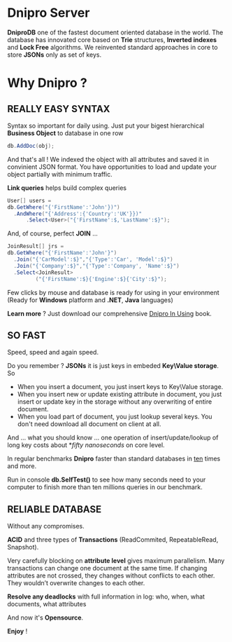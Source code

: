 # Dnipro Server

**DniproDB** one of the fastest document oriented database in the world. The database has innovated core based on **Trie** structures, **Inverted indexes** and **Lock Free** algorithms. We reinvented standard approaches in core to store **JSONs** only as set of keys.

# Why Dnipro ?
## REALLY EASY SYNTAX

Syntax so important for daily using.
Just put your bigest hierarchical **Business Object** to database in one row

```C#
db.AddDoc(obj);
```
And that's all ! We indexed the object with all attributes and saved it in convinient JSON format.
You have opportunities to load and update your object partially with minimum traffic.

**Link queries** helps build complex queries

```C#
User[] users = 
db.GetWhere("{'FirstName':'John'})")
  .AndWhere("{'Address':{'Country':'UK'}})"
	  .Select<User>("{'FirstName':$,'LastName':$}");
```

And, of course, perfect **JOIN** ...
```C#
JoinResult[] jrs =
db.GetWhere("{'FirstName':'John'}")
  .Join("{'CarModel':$}","{'Type':'Car', 'Model':$}")
  .Join("{'Company':$}","{'Type':'Company', 'Name':$}")
  .Select<JoinResult>
         ("{'FirstName':$}{'Engine':$}{'City':$}");
```
Few clicks by mouse and database is ready for using in your environment 
(Ready for **Windows** platform and **.NET**, **Java** languages)

**Learn more** ? Just download our comprehensive [Dnipro In Using](http://booben.com/DniproDB_In_Using_EN.PDF) book.

## SO FAST

Speed, speed and again speed.

Do you remember ? **JSONs** it is just keys in embeded **Key\Value storage**.
So 
* When you insert a document, you just insert keys to Key\Value storage.
* When you insert new or update existing attribute in document,
  you just insert or update key in the storage without any overwriting of entire document.
* When you load part of document, you just lookup several keys. You don't need download all document on client at all.

And ... what you should know ... one operation of insert/update/lookup of long key costs about **fifty nanoseconds* on core level.

In regular benchmarks **Dnipro** faster than standard databases in [ten](http://forum.pikosec.com/viewforum.php?f=7) times and more.

Run in console **db.SelfTest()** to see how many seconds need to your computer to finish 
more than ten millions queries in our benchmark.

## RELIABLE DATABASE

Without any compromises.

**ACID** and three types of **Transactions** (ReadCommited, RepeatableRead, Snapshot).

Very carefully blocking on **attribute level** gives maximum parallelism. Many transactions can change one document at the same time. If changing attributes are not crossed, they changes without conflicts to each other.  They wouldn’t overwrite changes to each other.

**Resolve any deadlocks** with full information in log: who, when, what documents, what attributes

And now it's **Opensource**.

**Enjoy** !
